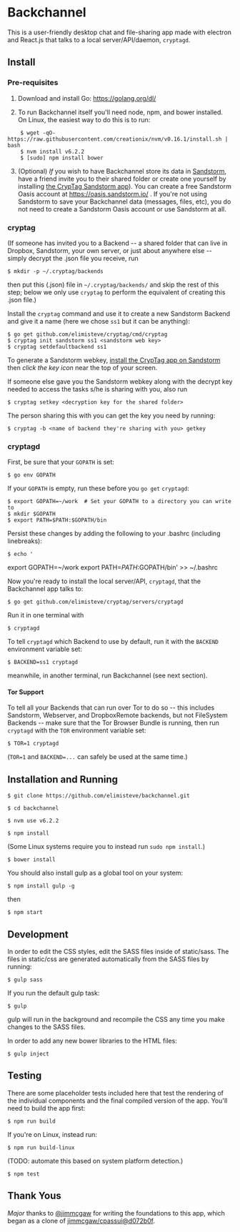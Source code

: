 # Backchannel

This is a user-friendly desktop chat and file-sharing app made with
electron and React.js that talks to a local server/API/daemon,
`cryptagd`.


## Install

### Pre-requisites

1. Download and install Go: https://golang.org/dl/

2. To run Backchannel itself you'll need node, npm, and bower
installed. On Linux, the easiest way to do this is to run:

```
    $ wget -qO- https://raw.githubusercontent.com/creationix/nvm/v0.16.1/install.sh | bash
    $ nvm install v6.2.2
    $ [sudo] npm install bower
```

3. (Optional) _If_ you wish to have Backchannel store its data in
[Sandstorm](https://sandstorm.io/), have a friend invite you to their
shared folder or create one yourself by installing [the CrypTag Sandstorm app](https://apps.sandstorm.io/app/mkq3a9jyu6tqvzf7ayqwg620q95p438ajs02j0yx50w2aav4zra0)). You can create a free Sandstorm Oasis account at
https://oasis.sandstorm.io/ . If you're not using Sandstorm to save
your Backchannel data (messages, files, etc), you do not need to
create a Sandstorm Oasis account or use Sandstorm at all.


### cryptag

(If someone has invited you to a Backend -- a shared folder that can
live in Dropbox, Sandstorm, your own server, or just about anywhere
else -- simply decrypt the .json file you receive, run

    $ mkdir -p ~/.cryptag/backends

then put this (.json) file in `~/.cryptag/backends/` and skip the rest
of this step; below we only use `cryptag` to perform the equivalent of
creating this .json file.)

Install the `cryptag` command and use it to create a new Sandstorm
Backend and give it a name (here we chose `ss1` but it can be
anything):

    $ go get github.com/elimisteve/cryptag/cmd/cryptag
    $ cryptag init sandstorm ss1 <sandstorm web key>
    $ cryptag setdefaultbackend ss1

To generate a Sandstorm webkey, [install the CrypTag app on Sandstorm](https://apps.sandstorm.io/app/mkq3a9jyu6tqvzf7ayqwg620q95p438ajs02j0yx50w2aav4zra0)
then _click the key icon_ near the top of your screen.

If someone else gave you the Sandstorm webkey along with the decrypt
key needed to access the tasks s/he is sharing with you, also run

    $ cryptag setkey <decryption key for the shared folder>

The person sharing this with you can get the key you need by running:

    $ cryptag -b <name of backend they're sharing with you> getkey


### cryptagd

First, be sure that your `GOPATH` is set:

    $ go env GOPATH

If your `GOPATH` is empty, run these before you `go get` `cryptagd`:

    $ export GOPATH=~/work  # Set your GOPATH to a directory you can write to
    $ mkdir $GOPATH
    $ export PATH=$PATH:$GOPATH/bin

Persist these changes by adding the following to your .bashrc
(including linebreaks):

    $ echo '
export GOPATH=~/work
export PATH=$PATH:$GOPATH/bin' >> ~/.bashrc


Now you're ready to install the local server/API, `cryptagd`, that the
Backchannel app talks to:

    $ go get github.com/elimisteve/cryptag/servers/cryptagd

Run it in one terminal with

    $ cryptagd

To tell `cryptagd` which Backend to use by default, run it with the
`BACKEND` environment variable set:

    $ BACKEND=ss1 cryptagd

meanwhile, in another terminal, run Backchannel (see next section).


#### Tor Support

To tell all your Backends that can run over Tor to do so -- this
includes Sandstorm, Webserver, and DropboxRemote backends, but not
FileSystem Backends -- make sure that the Tor Browser Bundle is
running, then run `cryptagd` with the `TOR` environment variable set:

    $ TOR=1 cryptagd

(`TOR=1` and `BACKEND=...` can safely be used at the same time.)


## Installation and Running

``` $ git clone https://github.com/elimisteve/backchannel.git ```

``` $ cd backchannel ```

``` $ nvm use v6.2.2 ```

``` $ npm install ```

(Some Linux systems require you to instead run `sudo npm install`.)

``` $ bower install ```

You should also install gulp as a global tool on your system:

``` $ npm install gulp -g ```

then

``` $ npm start ```


## Development

In order to edit the CSS styles, edit the SASS files inside of static/sass. The files in static/css are
generated automatically from the SASS files by running:

``` $ gulp sass ```

If you run the default gulp task:

``` $ gulp ```

gulp will run in the background and recompile the CSS any time you make changes to the SASS files.

In order to add any new bower libraries to the HTML files:

``` $ gulp inject ```

## Testing

There are some placeholder tests included here that test the rendering of the individual components
and the final compiled version of the app. You'll need to build the app first:

``` $ npm run build ```

If you're on Linux, instead run:

``` $ npm run build-linux ```

(TODO: automate this based on system platform detection.)

``` $ npm test ```

## Thank Yous

_Major_ thanks to [@jimmcgaw](https://github.com/jimmcgaw) for writing
the foundations to this app, which began as a clone of
[jimmcgaw/cpassui@d072b0f](https://github.com/jimmcgaw/cpassui/commit/d072b0fa8d9c2442a094cae98bf2acafb28154f3).
